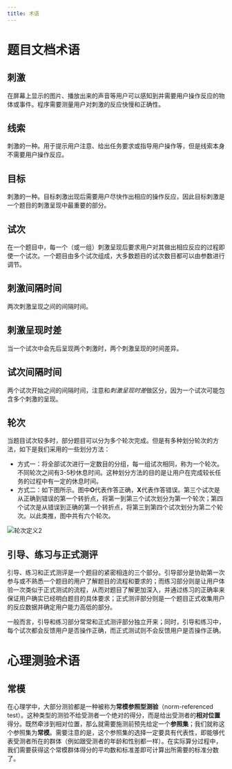 ```yaml
---
title: 术语
---
```


# 题目文档术语

## 刺激

在屏幕上显示的图片、播放出来的声音等用户可以感知到并需要用户操作反应的物体或事件。程序需要测量用户对刺激的反应快慢和正确性。

## 线索

刺激的一种。用于提示用户注意、给出任务要求或指导用户操作等，但是线索本身不需要用户操作反应。

## 目标

刺激的一种。目标刺激出现后需要用户尽快作出相应的操作反应，因此目标刺激是一个题目的刺激呈现中最重要的部分。

## 试次

在一个题目中，每一个（或一组）刺激呈现后要求用户对其做出相应反应的过程即使一个试次。一个题目由多个试次组成，大多数题目的试次数目都可以由参数进行调节。

## 刺激间隔时间

两次刺激呈现之间的间隔时间。

## 刺激呈现时差

当一个试次中会先后呈现两个刺激时，两个刺激呈现的时间差异。

## 试次间隔时间

两个试次开始之间的间隔时间，注意和*刺激呈现时差*做区分，因为一个试次可能包含多个刺激的呈现。

## 轮次

当题目试次较多时，部分题目可以分为多个轮次完成。但是有多种划分轮次的方法，如下是我们采用的一些划分方法：

* 方式一：将全部试次进行一定数目的分组，每一组试次相同，称为一个轮次。不同轮次之间有3-5秒休息时间。这种划分方法的目的是让用户在完成较长任务的过程中有一定的休息时间。
* 方式二：如下图所示。图中**O**代表作答正确，**X**代表作答错误。第三个试次是从正确到错误的第一个转折点，将第一到第三个试次划分为第一个轮次；第四个试次是从错误到正确的第一个转折点，将第三到第四个试次划分为第二个轮次。以此类推，图中共有六个轮次。

![轮次定义2](/images/run.png)

## 引导、练习与正式测评

引导、练习和正式测评是一个题目的紧密相连的三个部分。引导部分是协助第一次参与或不熟悉一个题目的用户了解题目的流程和要求的；而练习部分则是让用户体验一次类似于正式测试的流程，从而对题目了解更加深入，并通过练习的正确率来保证用户确实已经明白题目的具体要求；正式测评部分则是一个题目正式收集用户的反应数据并确定用户能力高低的部分。

一般而言，引导和练习部分常常和正式测评部分独立开来；同时，引导和练习中，每个试次都会反馈用户是否操作正确，而正式测试则不会反馈用户是否操作正确。

# 心理测验术语

## 常模

在心理学中，大部分测验都是一种被称为**常模参照型测验**（norm-referenced test）。这种类型的测验不给受测者一个绝对的得分，而是给出受测者的**相对位置**得分。既然牵涉到相对位置，那么就需要施测前预先给定一个**参照集**；我们就称这个参照集为**常模**。需要注意的是，这个参照集的选择一定要具有代表性，即能够代表受测者所在的群体（例如跟受测者的年龄和性别都一样）。在实际算分过程中，我们需要获得这个常模群体得分的平均数和标准差即可计算出所需要的标准分数了。
